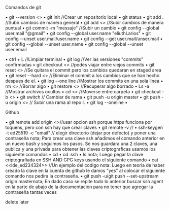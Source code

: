 Comandos de git

• git --version  <<Ver la version de git>>
• git init //Crear un repositorio local
• git status
• git add  .  //Subir cambios de manera general
• git add <<specific file>> //Subir cambios de manera puntual
• git commit -m "messaje" //Subir un cambio
• git config --global user.mail "@gmail" 
• git config --global user.name "eliuthLarios"
• git config --unset user.mail/user.name
• git config --get user.mail/unser.mail
• git config --global --unset user.name
• git config --global --unset user.email

• ctrl + L  //Limpiar terminal
•  git log //Ver las versiones "commits" confirmadas
•  git checkout <<Iniciales del Hash>> //podes viajar entre viejos commits
• git reset <<Iniciales del hash>>  //Se quitara el commit pero los cambios quedaran en staged area    
• git reset --hard  <<Hash>>  //Eliminar el commit a los cambios que se han hecho despues de el.
• git log --one line  //Mostrar los commits en una sola linea
• rm <<nombre>> //Borrar algo
• git restore <<nombre>> //Recuperar algo borrado
• Ls -a  //Mostrar archivos ocultos
• cd  <<nombre>>  //Moverse entre carpeta
• git checkout -b  <<nombre de rama>> 
• git switch // Cambiar de rama
• git push -u origin master
• git push -u origin <<nombre de la rama>> // Subir una rama al repo r.
• git log --oneline
• 

Github

• git remote add origin <<enlace>>//usar opcion ssh porque https funciona por toquens, pero con ssh hay que crear claves
• git remote -v //
• ssh-keygen -t ed25519 -c "email" // elegir directorio (dejar por defecto) y poner una contraseña
nota; Para crear una clave ssh añadimos el comando anterior  en un nuevo bash y seguimos los pasos. Se nos guardara una  2 claves, una publica y una privada para obtener  las claves criptograficas usamos los siguiente comandos
• cd
• cd .ssh
• ls
nota; Luego pegar la clave criptografiada  en SSH AND GPG keys usando el siguiente comando
• cat <<ide_ed234324>>  //Un ejemplo del codigo
nota: Luego en teoria  de haber creado la clave en la cuenta de github le damos "yes"  al colocar el siguiente comando nos pedira la contraseña.
• git push -u/git push --set-upstream origin masternota; En dado caso se repite todo lo anterior buscar ssh agent en la parte de abajo de la documentacion para no tener que agregar la contraseña tantas veces
 

delete later